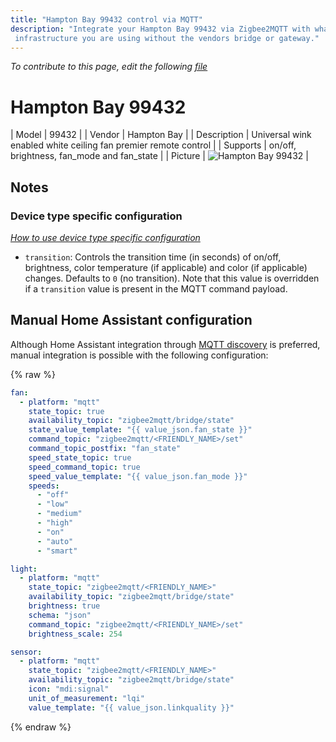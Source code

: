 ```yaml
---
title: "Hampton Bay 99432 control via MQTT"
description: "Integrate your Hampton Bay 99432 via Zigbee2MQTT with whatever smart home
 infrastructure you are using without the vendors bridge or gateway."
---
```


*To contribute to this page, edit the following
[file](https://github.com/Koenkk/zigbee2mqtt.io/blob/master/docs/devices/99432.md)*

# Hampton Bay 99432

| Model | 99432  |
| Vendor  | Hampton Bay  |
| Description | Universal wink enabled white ceiling fan premier remote control |
| Supports | on/off, brightness, fan_mode and fan_state |
| Picture | ![Hampton Bay 99432](../images/devices/99432.jpg) |

## Notes

### Device type specific configuration
*[How to use device type specific configuration](../information/configuration.md)*

* `transition`: Controls the transition time (in seconds) of on/off, brightness,
color temperature (if applicable) and color (if applicable) changes. Defaults to `0` (no transition).
Note that this value is overridden if a `transition` value is present in the MQTT command payload.


## Manual Home Assistant configuration
Although Home Assistant integration through [MQTT discovery](../integration/home_assistant) is preferred,
manual integration is possible with the following configuration:


{% raw %}
```yaml
fan:
  - platform: "mqtt"
    state_topic: true
    availability_topic: "zigbee2mqtt/bridge/state"
    state_value_template: "{{ value_json.fan_state }}"
    command_topic: "zigbee2mqtt/<FRIENDLY_NAME>/set"
    command_topic_postfix: "fan_state"
    speed_state_topic: true
    speed_command_topic: true
    speed_value_template: "{{ value_json.fan_mode }}"
    speeds: 
      - "off"
      - "low"
      - "medium"
      - "high"
      - "on"
      - "auto"
      - "smart"

light:
  - platform: "mqtt"
    state_topic: "zigbee2mqtt/<FRIENDLY_NAME>"
    availability_topic: "zigbee2mqtt/bridge/state"
    brightness: true
    schema: "json"
    command_topic: "zigbee2mqtt/<FRIENDLY_NAME>/set"
    brightness_scale: 254

sensor:
  - platform: "mqtt"
    state_topic: "zigbee2mqtt/<FRIENDLY_NAME>"
    availability_topic: "zigbee2mqtt/bridge/state"
    icon: "mdi:signal"
    unit_of_measurement: "lqi"
    value_template: "{{ value_json.linkquality }}"
```
{% endraw %}


